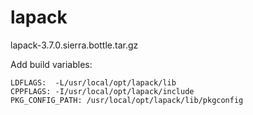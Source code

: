 # lapack

lapack-3.7.0.sierra.bottle.tar.gz

Add build variables:

    LDFLAGS:  -L/usr/local/opt/lapack/lib
    CPPFLAGS: -I/usr/local/opt/lapack/include
    PKG_CONFIG_PATH: /usr/local/opt/lapack/lib/pkgconfig
